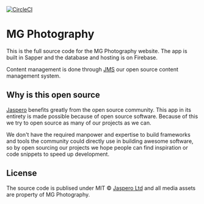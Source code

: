 [![CircleCI](https://circleci.com/gh/Jaspero/MG-Photography.svg?style=svg)](https://circleci.com/gh/Jaspero/MG-Photography)

# MG Photography

This is the full source code for the MG Photography website. The app is built in Sapper and the database and hosting is on Firebase.

Content management is done through [JMS](https://github.com/Jaspero/jms) our open source content management system.

## Why is this open source

[Jaspero](https://jaspero.co/) benefits greatly from the open source community. This app in its entirety is made possible because of open source software. Because of this we try to open source as many of our projects as we can.

We don't have the required manpower and expertise to build frameworks and tools the community could directly use in building awesome software,
so by open sourcing our projects we hope people can find inspiration or code snippets to speed up development.

## License

The source code is publised under MIT © [Jaspero Ltd](https://jaspero.co/) and all media assets are property of MG Photography.
